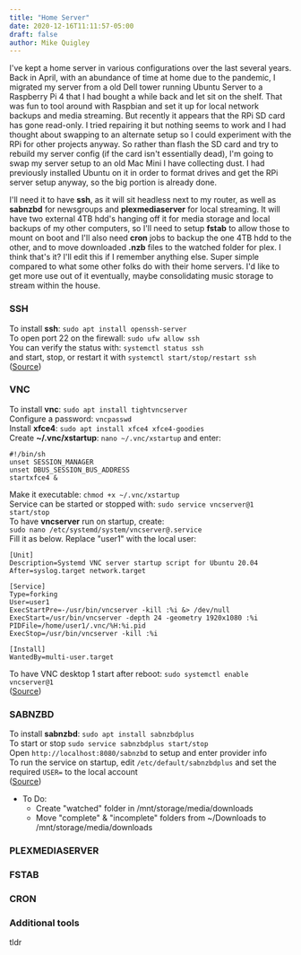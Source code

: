 ```yaml
---
title: "Home Server"
date: 2020-12-16T11:11:57-05:00
draft: false
author: Mike Quigley
---
```


I've kept a home server in various configurations over the last several years. Back in April, with an abundance of time at home due to the pandemic, I migrated my server from a old Dell tower running Ubuntu Server to a Raspberry Pi 4 that I had bought a while back and let sit on the shelf. That was fun to tool around with Raspbian and set it up for local network backups and media streaming. But recently it appears that the RPi SD card has gone read-only. I tried repairing it but nothing seems to work and I had thought about swapping to an alternate setup so I could experiment with the RPi for other projects anyway. So rather than flash the SD card and try to rebuild my server config (if the card isn't essentially dead), I'm going to swap my server setup to an old Mac Mini I have collecting dust. I had previously installed Ubuntu on it in order to format drives and get the RPi server setup anyway, so the big portion is already done. 

I'll need it to have **ssh**, as it will sit headless next to my router, as well as **sabnzbd** for newsgroups and **plexmediaserver** for local streaming. It will have two external 4TB hdd's hanging off it for media storage and local backups of my other computers, so I'll need to setup **fstab** to allow those to mount on boot and I'll also need **cron** jobs to backup the one 4TB hdd to the other, and to move downloaded **.nzb** files to the watched folder for plex. I think that's it? I'll edit this if I remember anything else. Super simple compared to what some other folks do with their home servers. I'd like to get more use out of it eventually, maybe consolidating music storage to stream within the house.

### SSH
To install **ssh**: `sudo apt install openssh-server`  
To open port 22 on the firewall: `sudo ufw allow ssh`  
You can verify the status with: `systemctl status ssh`  
and start, stop, or restart it with `systemctl start/stop/restart ssh`  
([Source](https://linuxconfig.org/ubuntu-20-04-ssh-server))

### VNC
To install **vnc**: `sudo apt install tightvncserver`  
Configure a password: `vncpasswd`  
Install **xfce4**: `sudo apt install xfce4 xfce4-goodies`  
Create **~/.vnc/xstartup**: `nano ~/.vnc/xstartup` and enter:
```
#!/bin/sh
unset SESSION_MANAGER
unset DBUS_SESSION_BUS_ADDRESS
startxfce4 &
```
Make it executable: `chmod +x ~/.vnc/xstartup`  
Service can be started or stopped with: `sudo service vncserver@1 start/stop`  
To have **vncserver** run on startup, create:  
`sudo nano /etc/systemd/system/vncserver@.service`  
Fill it as below. Replace "user1" with the local user:
```
[Unit]
Description=Systemd VNC server startup script for Ubuntu 20.04
After=syslog.target network.target

[Service]
Type=forking
User=user1
ExecStartPre=-/usr/bin/vncserver -kill :%i &> /dev/null
ExecStart=/usr/bin/vncserver -depth 24 -geometry 1920x1080 :%i
PIDFile=/home/user1/.vnc/%H:%i.pid
ExecStop=/usr/bin/vncserver -kill :%i

[Install]
WantedBy=multi-user.target
```
To have VNC desktop 1 start after reboot: `sudo systemctl enable vncserver@1`  
([Source](https://linuxconfig.org/vnc-server-on-ubuntu-20-04-focal-fossa-linux))

### SABNZBD
To install **sabnzbd**: `sudo apt install sabnzbdplus`  
To start or stop `sudo service sabnzbdplus start/stop`  
Open `http://localhost:8080/sabnzbd` to setup and enter provider info  
To run the service on startup, edit `/etc/default/sabnzbdplus` and set the required `USER=` to
the local account  
([Source](https://sabnzbd.org/wiki/installation/install-ubuntu-repo))
* To Do:  
  * Create "watched" folder in /mnt/storage/media/downloads  
  * Move "complete" & "incomplete" folders from ~/Downloads to /mnt/storage/media/downloads

### PLEXMEDIASERVER

### FSTAB

### CRON

### Additional tools
tldr


